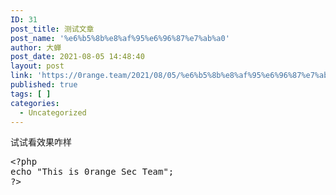 ```yaml
---
ID: 31
post_title: 测试文章
post_name: '%e6%b5%8b%e8%af%95%e6%96%87%e7%ab%a0'
author: 大蝉
post_date: 2021-08-05 14:48:40
layout: post
link: 'https://0range.team/2021/08/05/%e6%b5%8b%e8%af%95%e6%96%87%e7%ab%a0/'
published: true
tags: [ ]
categories:
  - Uncategorized
---
```

试试看效果咋样
<pre class="EnlighterJSRAW" data-enlighter-language="php">&lt;?php
echo "This is 0range Sec Team";
?&gt;</pre>
&nbsp;